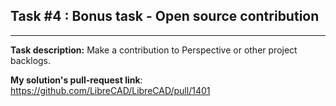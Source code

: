 ## Task #4 : Bonus task - Open source contribution

<hr>

**Task description:** 
Make a contribution to Perspective or other project backlogs.

**My solution's pull-request link**: 
https://github.com/LibreCAD/LibreCAD/pull/1401

